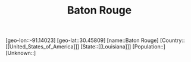 ﻿---
title: "Baton Rouge"
location: [30.45809,-91.14023]
type: City
tags:
- geo/City


SpocWebEntityId: 36090
isDeleted: false
confidential: public

---
[geo-lon::-91.14023]
[geo-lat::30.45809]
[name::Baton Rouge]
[Country::[[United_States_of_America]]]
[State::[[Louisiana]]]
[Population::]
[Unknown::]

